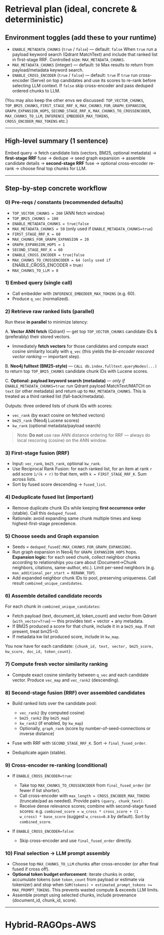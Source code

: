 # Retrieval plan (ideal, concrete & deterministic)

## Environment toggles (add these to your runtime)

* `ENABLE_METADATA_CHUNKS` (`true` / `false`) — default: `false`
  When `true` run a payload keyword search (Qdrant MatchText) and include that ranked list in first-stage RRF. Controlled size: `MAX_METADATA_CHUNKS`.
* `MAX_METADATA_CHUNKS` (integer) — default: `50`
  Max results to return from payload/metadata keyword search.
* `ENABLE_CROSS_ENCODER` (`true` / `false`) — default: `true`
  If `true` run cross-encoder (Serve) on top candidates and use its scores to re-rank before selecting LLM context. If `false` skip cross-encoder and pass deduped ordered chunks to LLM.

(You may also keep the other envs we discussed: `TOP_VECTOR_CHUNKS`, `TOP_BM25_CHUNKS`, `FIRST_STAGE_RRF_K`, `MAX_CHUNKS_FOR_GRAPH_EXPANSION`, `GRAPH_EXPANSION_HOPS`, `SECOND_STAGE_RRF_K`, `MAX_CHUNKS_TO_CROSSENCODER`, `MAX_CHUNKS_TO_LLM`, `INFERENCE_EMBEDDER_MAX_TOKENS`, `CROSS_ENCODER_MAX_TOKENS` etc.)

---

## High-level summary (1 sentence)

Embed query → fetch candidate lists (vectors, BM25, optional metadata) → **first-stage RRF** fuse → dedupe → seed graph expansion → assemble candidate details → **second-stage RRF** fuse → optional cross-encoder re-rank → choose final top chunks for LLM.

---

## Step-by-step concrete workflow

### 0) Pre-reqs / constants (recommended defaults)

* `TOP_VECTOR_CHUNKS = 200` (ANN fetch window)
* `TOP_BM25_CHUNKS = 100`
* `ENABLE_METADATA_CHUNKS = true|false`
* `MAX_METADATA_CHUNKS = 50` (only used if `ENABLE_METADATA_CHUNKS=true`)
* `FIRST_STAGE_RRF_K = 60`
* `MAX_CHUNKS_FOR_GRAPH_EXPANSION = 20`
* `GRAPH_EXPANSION_HOPS = 1`
* `SECOND_STAGE_RRF_K = 60`
* `ENABLE_CROSS_ENCODER = true|false` 
* `MAX_CHUNKS_TO_CROSSENCODER = 64 (only used if `ENABLE_CROSS_ENCODER = true`)`
* `MAX_CHUNKS_TO_LLM = 8`


### 1) Embed query (single call)

* Call embedder with `INFERENCE_EMBEDDER_MAX_TOKENS` (e.g. 60).
* Produce `q_vec` (normalized).

### 2) Retrieve raw ranked lists (parallel)

Run these **in parallel** to minimize latency:

A. **Vector ANN fetch** (Qdrant) — get top `TOP_VECTOR_CHUNKS` candidate IDs & (preferably) their stored vectors.

* Immediately **fetch vectors** for those candidates and compute exact cosine similarity locally with `q_vec` (this yields the *bi-encoder rescored vector ranking* — important step).

B. **Neo4j fulltext (BM25-style)** — `CALL db.index.fulltext.queryNodes(...)` to return top `TOP_BM25_CHUNKS` candidate chunk IDs with Lucene scores.

C. **Optional: payload keyword search (metadata)** — *only if* `ENABLE_METADATA_CHUNKS=true`: run Qdrant payload MatchText/MATCH on `text` (or other metadata) and return up to `MAX_METADATA_CHUNKS`. This is treated as a third ranked list (fall-back/metadata).

Outputs: three ordered lists of chunk IDs with scores:

* `vec_rank` (by exact cosine on fetched vectors)
* `bm25_rank` (Neo4j Lucene scores)
* `kw_rank` (optional metadata/payload search)

> Note: **Do not** use raw ANN distance ordering for RRF — always do local rescoring (cosine) on the ANN window.

### 3) First-stage fusion (RRF)

* Input: `vec_rank`, `bm25_rank`, optional `kw_rank`.
* Use Reciprocal Rank Fusion: for each ranked list, for an item at rank `r` add score `1/(k + r)` to that item, with `k = FIRST_STAGE_RRF_K`. Sum across lists.
* Sort by fused score descending → `fused_list`.

### 4) Deduplicate fused list (important)

* Remove duplicate chunk IDs while keeping **first occurrence order** (stable). Call this `deduped_fused`.
* Rationale: avoid expanding same chunk multiple times and keep highest-first-stage precedence.

### 5) Choose seeds and Graph expansion

* Seeds = `deduped_fused[:MAX_CHUNKS_FOR_GRAPH_EXPANSION]`.
* Run graph expansion in Neo4j for `GRAPH_EXPANSION_HOPS` hops. **Expansion logic:** for each seed chunk, collect neighbor chunks according to relationships you care about (Document→Chunk neighbors, citations, same-author, etc.). Limit per-seed neighbors (e.g. `max_additional_per_start = RERANK_TOP`).
* Add expanded neighbor chunk IDs to pool, preserving uniqueness. Call result `combined_unique_candidates`.

### 6) Assemble detailed candidate records

For each chunk in `combined_unique_candidates`:

* Fetch payload (text, document_id, token_count) and vector from Qdrant (`with_vector=True`) — this provides text + vector + any metadata.
* If BM25 produced a score for that chunk, include it in a `bm25_map`. If not present, treat bm25=0.
* If metadata kw list produced score, include in `kw_map`.

You now have for each candidate: `{chunk_id, text, vector, bm25_score, kw_score, doc_id, token_count}`.

### 7) Compute fresh vector similarity ranking

* Compute exact cosine similarity between `q_vec` and each candidate vector. Produce `vec_map` and `vec_rank2` (descending).

### 8) Second-stage fusion (RRF) over assembled candidates

* Build ranked lists over the candidate pool:

  * `vec_rank2` (by computed cosine)
  * `bm25_rank2` (by `bm25_map`)
  * `kw_rank2` (if enabled, by `kw_map`)
  * Optionally, `graph_rank` (score by number-of-seed-connections or inverse distance)
* Fuse with RRF with `SECOND_STAGE_RRF_K`. Sort -> `final_fused_order`.
* Deduplicate again (stable).

### 9) Cross-encoder re-ranking (conditional)

* If `ENABLE_CROSS_ENCODER=true`:

  * Take top `MAX_CHUNKS_TO_CROSSENCODER` from `final_fused_order` (or fewer if list shorter).
  * Call cross-encoder with `max_length = CROSS_ENCODER_MAX_TOKENS` (truncate/pad as needed). Provide pairs `(query, chunk_text)`.
  * Receive dense relevance scores; combine with second-stage fused scores: e.g. `combined_score = w_cross * cross_score + (1 - w_cross) * base_score` (suggest `w_cross=0.8` by default). Sort by `combined_score`.
* If `ENABLE_CROSS_ENCODER=false`:

  * Skip cross-encoder and use `final_fused_order` directly.

### 10) Final selection → LLM prompt assembly

* Choose top `MAX_CHUNKS_TO_LLM` chunks after cross-encoder (or after final fused if cross off).
* **Optional token budget enforcement**: iterate chunks in order, accumulate tokens (use `token_count` from payload or estimate via tokenizer) and stop when `SUM(tokens) + estimated_prompt_tokens >= MAX_PROMPT_TOKENS`. This prevents wasted compute & exceeds LLM limits.
* Assemble prompt using selected chunks, include provenance (document_id, chunk_id, score).

---
# Hybrid-RAGOps-AWS
